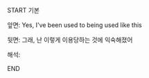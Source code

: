 START
기본

앞면:
Yes, I've been used to being used like this


뒷면:
그래, 난 이렇게 이용당하는 것에 익숙해졌어


해석:


<!--ID: 1739329484756-->
END